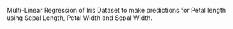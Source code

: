 Multi-Linear Regression of Iris Dataset to make predictions for Petal length using Sepal Length, Petal Width and Sepal Width.
